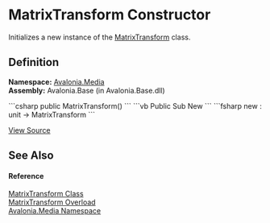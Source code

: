 # MatrixTransform Constructor


Initializes a new instance of the <a href="T_Avalonia_Media_MatrixTransform">MatrixTransform</a> class.



## Definition
**Namespace:** <a href="N_Avalonia_Media">Avalonia.Media</a>  
**Assembly:** Avalonia.Base (in Avalonia.Base.dll)

<Tabs groupId="api-code-preview">
<TabItem value="csharp" label="C#">
```csharp
public MatrixTransform()
```
</TabItem>
<TabItem value="vb" label="VB">
```vb
Public Sub New
```
</TabItem>
<TabItem value="fsharp" label="F#">
```fsharp
new : unit -> MatrixTransform
```
</TabItem>
</Tabs>



<a href="https://github.com/AvaloniaUI/Avalonia/tree/master/src/Avalonia.Base/Media/MatrixTransform.cs#L21" title="View the source code">View Source</a>



## See Also


#### Reference
<a href="T_Avalonia_Media_MatrixTransform">MatrixTransform Class</a>  
<a href="Overload_Avalonia_Media_MatrixTransform__ctor">MatrixTransform Overload</a>  
<a href="N_Avalonia_Media">Avalonia.Media Namespace</a>  

